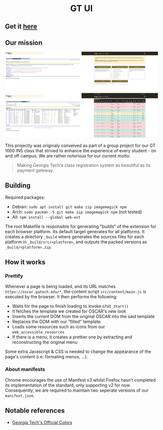 <h1 align="center">GT UI</h1>

## Get it [here](https://henryleberre.github.io/GT-UI/)

## Our mission

![Presentation Image](screenshots/presentation.png)

This projectly was originaly conveived as part of a group project for our GT 1000 IN5 class that strived to enhance the experience of every student - on and off campus. We are rather notorious for our current motto:

> Making Georgia Tech's class registration system as beautiful as its payment gateway.

## Building

Required packages:
+ Debian: `sudo apt install git make zip imagemagick npm`
+ Arch: `sudo pacman -S git make zip imagemagick npm` (not tested)
+ All: `npm install --global web-ext`

The root Makefile is responsible for generating "builds" of the extension for each browser platform. Its default target generates for all platforms. It creates a directory `_build` where generates the sources files for each platform in `_build/src/<platform>`, and outputs the packed versions as `_build/<platform>.zip`.

## How it works

### Prettify

Whenever a page is being loaded, and its URL matches `https://oscar.gatech.edu/*`, the content script `src/content/main.js` is executed by the browser. It then performs the following:
+ Waits for the page to finish loading to invoke `GTUI_Start()`
+ It fetches the template we created for OSCAR's new look
+ Inserts the current DOM from the original OSCAR into the said template
+ Replaces the DOM with our "filled" template
+ Loads some resources such as icons from our `web_accessible_resources`
+ If there is a menu, it creates a prettier one by extracting and reconstructing the original menu
 
Some extra Javascript & CSS is needed to change the appearance of the page's content (i.e: formating menus, ...).

### About manifests

Chrome encourages the use of Manifest v3 whilst Firefox hasn't completed its implementation of the standard, only supporting v2 for now. Consequently, we are required to maintain two seperate versions of our `manifest.json`.

## Notable references

+ [Georgia Tech's Official Colors](https://brand.gatech.edu/our-look/colors)
